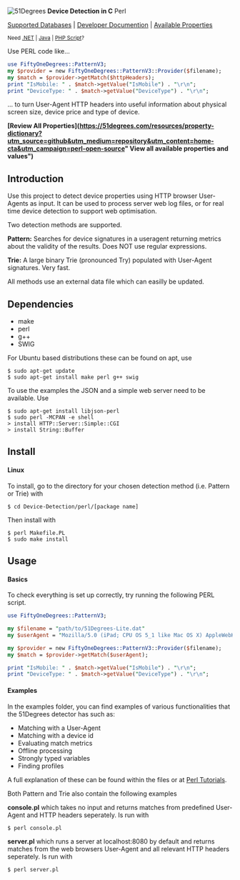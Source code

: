 ![51Degrees](https://51degrees.com/DesktopModules/FiftyOne/Distributor/Logo.ashx?utm_source=github&utm_medium=repository&utm_content=readme_main&utm_campaign=perl-open-source "THE Fasstest and Most Accurate Device Detection") **Device Detection in C** Perl

[Supported Databases](https://51degrees.com/compare-data-options?utm_source=github&utm_medium=repository&utm_content=compare-data-options&utm_campaign=perl-open-source "Different device databases which can be used with 51Degrees device detection") | [Developer Documention](https://51degrees.com/support/documentation?utm_source=github&utm_medium=repository&utm_content=documentation&utm_campaign=perl-open-source "Full getting started guide and advanced developer documentation") | [Available Properties](https://51degrees.com/resources/property-dictionary?utm_source=github&utm_medium=repository&utm_content=property_dictionary&utm_campaign=perl-open-source "View all available properties and values")

<sup>Need [.NET](https://github.com/51Degrees/.NET-Device-Detection "THE Fastest and most Accurate device detection for .NET") | [Java](https://github.com/51Degrees/Java-Device-Detection "THE Fastest and most Accurate device detection for Java") | [PHP Script](https://github.com/51Degrees/51Degrees-PHP)?</sup>

Use PERL code like...

```perl
use FiftyOneDegrees::PatternV3;
my $provider = new FiftyOneDegrees::PatternV3::Provider($filename);
my $match = $provider->getMatch($httpHeaders);
print "IsMobile: " . $match->getValue("IsMobile") . "\r\n";
print "DeviceType: " . $match->getValue("DeviceType") . "\r\n";
```

... to turn User-Agent HTTP headers into useful information about physical screen size, device price and type of device.

**[Review All Properties](https://51degrees.com/resources/property-dictionary?utm_source=github&utm_medium=repository&utm_content=home-cta&utm_campaign=perl-open-source" View all available properties and values")**

## Introduction

Use this project to detect device properties using HTTP browser User-Agents as input. It can be used to process server web log files, or for real time device detection to support web optimisation.

Two detection methods are supported.

**Pattern:** Searches for device signatures in a useragent returning metrics about the validity of the results. Does NOT use regular expressions.

**Trie:** A large binary Trie (pronounced Try) populated with User-Agent signatures. Very fast.

All methods use an external data file which can easilly be updated.

## Dependencies
- make
- perl
- g++
- SWIG

For Ubuntu based distributions these can be found on apt, use
```
$ sudo apt-get update
$ sudo apt-get install make perl g++ swig
```

To use the examples the JSON and a simple web server need to be available. Use

```
$ sudo apt-get install libjson-perl
$ sudo perl -MCPAN -e shell
> install HTTP::Server::Simple::CGI
> install String::Buffer
```

## Install

#### Linux
To install, go to the directory for your chosen detection method (i.e. Pattern or Trie) with
```
$ cd Device-Detection/perl/[package name]
```

Then install with


```
$ perl Makefile.PL
$ sudo make install

```

## Usage

#### Basics
To check everything is set up correctly, try running the following PERL script.

```perl
use FiftyOneDegrees::PatternV3;

my $filename = "path/to/51Degrees-Lite.dat"
my $userAgent = "Mozilla/5.0 (iPad; CPU OS 5_1 like Mac OS X) AppleWebKit/534.46 (KHTML, like Gecko) Mobile/9B176"

my $provider = new FiftyOneDegrees::PatternV3::Provider($filename);
my $match = $provider->getMatch($userAgent);

print "IsMobile: " . $match->getValue("IsMobile") . "\r\n";
print "DeviceType: " . $match->getValue("DeviceType") . "\r\n";
```

#### Examples
In the examples folder, you can find examples of various functionalities that the 51Degrees detector has such as:
- Matching with a User-Agent
- Matching with a device id
- Evaluating match metrics
- Offline processing
- Strongly typed variables
- Finding profiles

A full explanation of these can be found within the files or at [Perl Tutorials](https://51Degrees/support/documentation/perl/tutorials).

Both Pattern and Trie also contain the following examples

**console.pl** which takes no input and returns matches from predefined User-Agent and HTTP headers seperately. Is run with
```
$ perl console.pl
```

**server.pl** which runs a server at localhost:8080 by default and returns matches from the web browsers User-Agent and all relevant HTTP headers seperately. Is run with
```
$ perl server.pl
```
